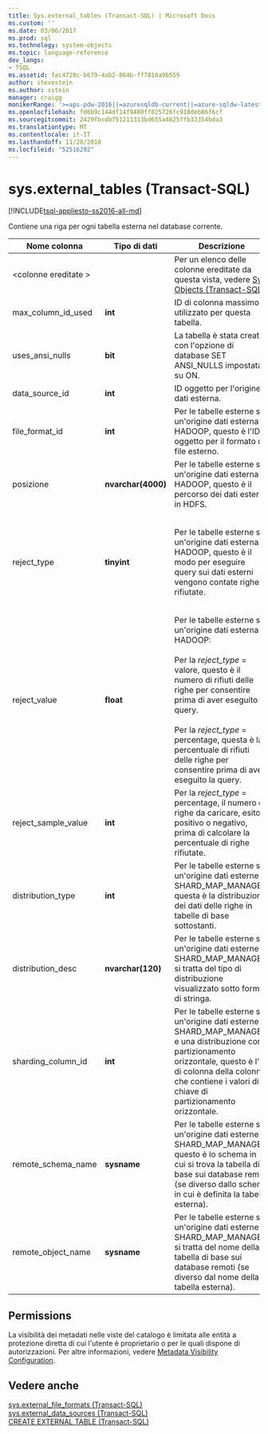 ```yaml
---
title: Sys.external_tables (Transact-SQL) | Microsoft Docs
ms.custom: ''
ms.date: 03/06/2017
ms.prod: sql
ms.technology: system-objects
ms.topic: language-reference
dev_langs:
- TSQL
ms.assetid: fac4720c-b679-4ab2-864b-ff7810a9b559
author: stevestein
ms.author: sstein
manager: craigg
monikerRange: '>=aps-pdw-2016||=azuresqldb-current||=azure-sqldw-latest||>=sql-server-2016||=sqlallproducts-allversions||>=sql-server-linux-2017||=azuresqldb-mi-current'
ms.openlocfilehash: fd6b9c144df14f9480ff825726fc918deb86f6cf
ms.sourcegitcommit: 2429fbcdb751211313bd655a4825ffb33354bda3
ms.translationtype: MT
ms.contentlocale: it-IT
ms.lasthandoff: 11/28/2018
ms.locfileid: "52516292"
---
```

# <a name="sysexternaltables-transact-sql"></a>sys.external_tables (Transact-SQL)
[!INCLUDE[tsql-appliesto-ss2016-all-md](../../includes/tsql-appliesto-ss2016-all-md.md)]

  Contiene una riga per ogni tabella esterna nel database corrente.  
  
|Nome colonna|Tipo di dati|Descrizione|Intervallo|  
|-----------------|---------------|-----------------|-----------|  
|\<colonne ereditate >||Per un elenco delle colonne ereditate da questa vista, vedere [Sys. Objects &#40;Transact-SQL&#41;](../../relational-databases/system-catalog-views/sys-objects-transact-sql.md).||  
|max_column_id_used|**int**|ID di colonna massimo utilizzato per questa tabella.||  
|uses_ansi_nulls|**bit**|La tabella è stata creata con l'opzione di database SET ANSI_NULLS impostata su ON.||  
|data_source_id|**int**|ID oggetto per l'origine dati esterna.||  
|file_format_id|**int**|Per le tabelle esterne su un'origine dati esterna HADOOP, questo è l'ID oggetto per il formato di file esterno.||  
|posizione|**nvarchar(4000)**|Per le tabelle esterne su un'origine dati esterna HADOOP, questo è il percorso dei dati esterni in HDFS.||  
|reject_type|**tinyint**|Per le tabelle esterne su un'origine dati esterna HADOOP, questo è il modo per eseguire query sui dati esterni vengono contate righe rifiutate.|VALORE: il numero di righe rifiutate.<br /><br /> Percentuale: la percentuale di righe rifiutate.|  
|reject_value|**float**|Per le tabelle esterne su un'origine dati esterna HADOOP:<br /><br /> Per la *reject_type =* valore, questo è il numero di rifiuti delle righe per consentire prima di aver eseguito la query.<br /><br /> Per la *reject_type* = percentage, questa è la percentuale di rifiuti delle righe per consentire prima di aver eseguito la query.||  
|reject_sample_value|**int**|Per la *reject_type* = percentage, il numero di righe da caricare, esito positivo o negativo, prima di calcolare la percentuale di righe rifiutate.|NULL se reject_type = VALUE.|  
|distribution_type|**int**|Per le tabelle esterne su un'origine dati esterne SHARD_MAP_MANAGER, questa è la distribuzione dei dati delle righe in tabelle di base sottostanti.|0 - partizionato<br /><br /> 1 - replica<br /><br /> 2 - Round robin|  
|distribution_desc|**nvarchar(120)**|Per le tabelle esterne su un'origine dati esterne SHARD_MAP_MANAGER, si tratta del tipo di distribuzione visualizzato sotto forma di stringa.||  
|sharding_column_id|**int**|Per le tabelle esterne su un'origine dati esterne SHARD_MAP_MANAGER e una distribuzione con partizionamento orizzontale, questo è l'ID di colonna della colonna che contiene i valori di chiave di partizionamento orizzontale.||  
|remote_schema_name|**sysname**|Per le tabelle esterne su un'origine dati esterne SHARD_MAP_MANAGER, questo è lo schema in cui si trova la tabella di base sui database remoti (se diverso dallo schema in cui è definita la tabella esterna).||  
|remote_object_name|**sysname**|Per le tabelle esterne su un'origine dati esterne SHARD_MAP_MANAGER, si tratta del nome della tabella di base sui database remoti (se diverso dal nome della tabella esterna).||  
  
## <a name="permissions"></a>Permissions  
 La visibilità dei metadati nelle viste del catalogo è limitata alle entità a protezione diretta di cui l'utente è proprietario o per le quali dispone di autorizzazioni. Per altre informazioni, vedere [Metadata Visibility Configuration](../../relational-databases/security/metadata-visibility-configuration.md).  
  
## <a name="see-also"></a>Vedere anche  
 [sys.external_file_formats &#40;Transact-SQL&#41;](../../relational-databases/system-catalog-views/sys-external-file-formats-transact-sql.md)   
 [sys.external_data_sources &#40;Transact-SQL&#41;](../../relational-databases/system-catalog-views/sys-external-data-sources-transact-sql.md)   
 [CREATE EXTERNAL TABLE &#40;Transact-SQL&#41;](../../t-sql/statements/create-external-table-transact-sql.md)  
  
  
